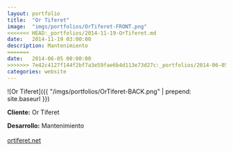 ```yaml
---
layout:	portfolio
title:	"Or Tiferet"
image:	"imgs/portfolios/OrTiferet-FRONT.png"
<<<<<<< HEAD:_portfolios/2014-11-19-OrTiferet.md
date:   2014-11-19 03:00:00
description: Mantenimiento
=======
date:   2014-06-05 00:00:00
>>>>>>> 7e42c4127f144f2bf7a3e59fae6b4d113e73d27c:_portfolios/2014-06-05-ortiferet.md
categories: website
---
```

![Or Tiferet]({{ "/imgs/portfolios/OrTiferet-BACK.png" | prepend: site.baseurl }})

**Cliente:** Or Tiferet

**Desarrollo:** Mantenimiento
<br><br>
<a class="link" href="http://ortiferet.net/" target="blank"> ortiferet.net</a>